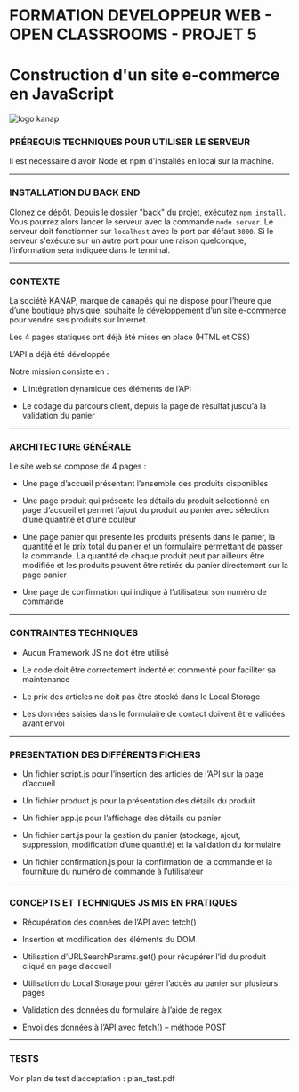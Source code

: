 # FORMATION DEVELOPPEUR WEB - OPEN CLASSROOMS - PROJET 5 #
# Construction d'un site e-commerce en JavaScript #

![logo kanap](https://user-images.githubusercontent.com/94392055/157097569-aec7f67a-da7e-4dde-a51e-30dbf0a3d16b.png)

### PRÉREQUIS TECHNIQUES POUR UTILISER LE SERVEUR ###

Il est nécessaire d'avoir Node et npm d'installés en local sur la machine.

<hr>

### INSTALLATION DU BACK END ###

Clonez ce dépôt. Depuis le dossier "back" du projet, exécutez `npm install`. Vous pourrez alors lancer le serveur avec la commande `node server`.
Le serveur doit fonctionner sur `localhost` avec le port par défaut `3000`. Si le serveur s'exécute sur un autre port pour une raison quelconque, l'information sera indiquée dans le terminal.

<hr>

### CONTEXTE ###

La société KANAP, marque de canapés qui ne dispose pour l’heure que d’une boutique physique, souhaite le développement d’un site e-commerce pour vendre ses produits sur Internet.

Les 4 pages statiques ont déjà été mises en place (HTML et CSS)

L’API a déjà été développée

Notre mission consiste en : 

- L’intégration dynamique des éléments de l’API

- Le codage du parcours client, depuis la page de résultat jusqu’à la validation du panier

<hr>

### ARCHITECTURE GÉNÉRALE ###

Le site web se compose de 4 pages :

- Une page d’accueil présentant l’ensemble des produits disponibles

- Une page produit qui présente les détails du produit sélectionné en page d’accueil et permet l’ajout du produit au panier avec sélection d’une quantité et d’une couleur

- Une page panier qui présente les produits présents dans le panier, la quantité et le prix total du panier et un formulaire permettant de passer la commande. La quantité de chaque produit peut par ailleurs être modifiée et les produits peuvent être retirés du panier directement sur la page panier

- Une page de confirmation qui indique à l’utilisateur son numéro de commande

<hr>

### CONTRAINTES TECHNIQUES ###

- Aucun Framework JS ne doit être utilisé

- Le code doit être correctement indenté et commenté pour faciliter sa maintenance

- Le prix des articles ne doit pas être stocké dans le Local Storage

- Les données saisies dans le formulaire de contact doivent être validées avant envoi

<hr>

### PRESENTATION DES DIFFÉRENTS FICHIERS ###

- Un fichier script.js pour l’insertion des articles de l’API sur la page d’accueil

- Un fichier product.js pour la présentation des détails du produit

- Un fichier app.js pour l’affichage des détails du panier 

- Un fichier cart.js pour la gestion du panier (stockage, ajout, suppression, modification d’une quantité) et la validation du formulaire

- Un fichier confirmation.js pour la confirmation de la commande et la fourniture du numéro de commande à l’utilisateur

<hr>

### CONCEPTS ET TECHNIQUES JS MIS EN PRATIQUES ###

- Récupération des données de l’API avec fetch() 

- Insertion et modification des éléments du DOM

- Utilisation d’URLSearchParams.get() pour récupérer l’id du produit cliqué en page d’accueil

- Utilisation du Local Storage pour gérer l’accès au panier sur plusieurs pages

- Validation des données du formulaire à l’aide de regex 

- Envoi des données à l’API avec fetch() – méthode POST

<hr>

### TESTS ###

Voir plan de test d’acceptation : plan_test.pdf
